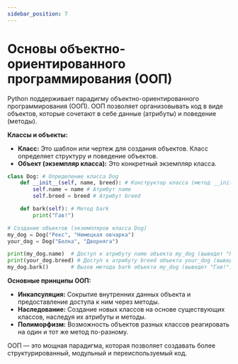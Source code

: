 ```yaml
---
sidebar_position: 7
---
```


# Основы объектно-ориентированного программирования (ООП)

Python поддерживает парадигму объектно-ориентированного программирования (ООП).  ООП позволяет организовывать код в виде объектов, которые сочетают в себе данные (атрибуты) и поведение (методы).

**Классы и объекты:**

  * **Класс:**  Это шаблон или чертеж для создания объектов. Класс определяет структуру и поведение объектов.
  * **Объект (экземпляр класса):**  Это конкретный экземпляр класса.

<!-- end list -->

```python
class Dog: # Определение класса Dog
    def __init__(self, name, breed): # Конструктор класса (метод __init__)
        self.name = name # Атрибут name
        self.breed = breed # Атрибут breed

    def bark(self): # Метод bark
        print("Гав!")

# Создание объектов (экземпляров класса Dog)
my_dog = Dog("Рекс", "Немецкая овчарка")
your_dog = Dog("Белка", "Дворняга")

print(my_dog.name)  # Доступ к атрибуту name объекта my_dog (выведет "Рекс")
print(your_dog.breed) # Доступ к атрибуту breed объекта your_dog (выведет "Дворняга")
my_dog.bark()       # Вызов метода bark объекта my_dog (выведет "Гав!")
```

**Основные принципы ООП:**

  * **Инкапсуляция:** Сокрытие внутренних данных объекта и предоставление доступа к ним через методы.
  * **Наследование:**  Создание новых классов на основе существующих классов, наследуя их атрибуты и методы.
  * **Полиморфизм:**  Возможность объектов разных классов реагировать на один и тот же метод по-разному.

ООП — это мощная парадигма, которая позволяет создавать более структурированный, модульный и переиспользуемый код.
